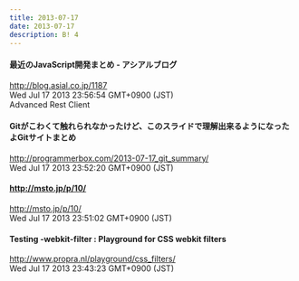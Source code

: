 ```yaml
---
title: 2013-07-17
date: 2013-07-17
description: B! 4
---
```


#### 最近のJavaScript開発まとめ - アシアルブログ
http://blog.asial.co.jp/1187<br>
Wed Jul 17 2013 23:56:54 GMT+0900 (JST)<br>
Advanced Rest Client


#### Gitがこわくて触れられなかったけど、このスライドで理解出来るようになったよGitサイトまとめ
http://programmerbox.com/2013-07-17_git_summary/<br>
Wed Jul 17 2013 23:52:20 GMT+0900 (JST)<br>


#### http://msto.jp/p/10/
http://msto.jp/p/10/<br>
Wed Jul 17 2013 23:51:02 GMT+0900 (JST)<br>


#### Testing -webkit-filter : Playground for CSS webkit filters
http://www.propra.nl/playground/css_filters/<br>
Wed Jul 17 2013 23:43:23 GMT+0900 (JST)<br>


